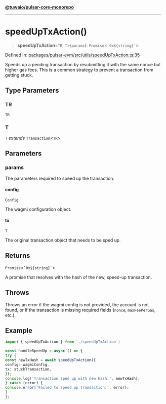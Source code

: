 [**@tuwaio/pulsar-core-monorepo**](../../../README.md)

***

# speedUpTxAction()

> **speedUpTxAction**\<`TR`, `T`\>(`params`): `Promise`\<`` `0x${string}` ``\>

Defined in: [packages/pulsar-evm/src/utils/speedUpTxAction.ts:35](https://github.com/TuwaIO/pulsar-core/blob/cfb78f395afc8df6db7931c5480fbfd64ecfc7dc/packages/pulsar-evm/src/utils/speedUpTxAction.ts#L35)

Speeds up a pending transaction by resubmitting it with the same nonce but higher gas fees.
This is a common strategy to prevent a transaction from getting stuck.

## Type Parameters

### TR

`TR`

### T

`T` *extends* `Transaction`\<`TR`\>

## Parameters

### params

The parameters required to speed up the transaction.

#### config

`Config`

The wagmi configuration object.

#### tx

`T`

The original transaction object that needs to be sped up.

## Returns

`Promise`\<`` `0x${string}` ``\>

A promise that resolves with the hash of the new, speed-up transaction.

## Throws

Throws an error if the wagmi config is not provided, the account is not found,
or if the transaction is missing required fields (`nonce`, `maxFeePerGas`, etc.).

## Example

```ts
import { speedUpTxAction } from './speedUpTxAction';

const handleSpeedUp = async () => {
try {
const newTxHash = await speedUpTxAction({
config: wagmiConfig,
tx: stuckTransaction,
});
console.log('Transaction sped up with new hash:', newTxHash);
} catch (error) {
console.error('Failed to speed up transaction:', error);
}
};
```
